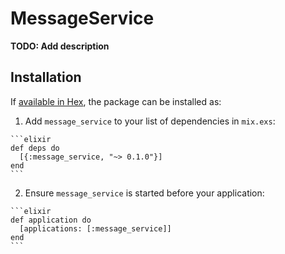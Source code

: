 # MessageService

**TODO: Add description**

## Installation

If [available in Hex](https://hex.pm/docs/publish), the package can be installed as:

  1. Add `message_service` to your list of dependencies in `mix.exs`:

    ```elixir
    def deps do
      [{:message_service, "~> 0.1.0"}]
    end
    ```

  2. Ensure `message_service` is started before your application:

    ```elixir
    def application do
      [applications: [:message_service]]
    end
    ```

